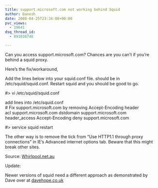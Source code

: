 ```yaml
---
title: support.microsoft.com not working behind Squid
author: Danesh
date: 2008-04-25T23:34:08+00:00
pvc_views:
  - 19641
dsq_thread_id:
  - 891038746

---
```

Can you access support.microsoft.com? Chances are you can&#8217;t if you&#8217;re behind a squid proxy.

Here&#8217;s the fix/workaround,

Add the lines below into your squid.conf file. should be in /etc/squid/squid.conf. Restart squid and you should be good to go.

#> vi /etc/squid/squid.conf

add lines into /etc/squid.conf  
\# Fix support.microsoft.com by removing Accept-Encoding header  
acl support.microsoft.com dstdomain support.microsoft.com  
header_access Accept-Encoding deny support.microsoft.com

#> service squid restart

The other way is to remove the tick from &#8220;Use HTTP1.1 through proxy connections&#8221; in IE&#8217;s Advanced internet options tab. Beware that this might break other sites.

Source: [Whirlpool.net.au][1]

Update:

Newer versions of squid need a different approach as demonstrated by Dave over at [davehope.co.uk][2]

 [1]: http://forums.whirlpool.net.au/forum-replies-archive.cfm/959960.html
 [2]: http://davehope.co.uk/Blog/microsoft-break-supportmicrosoftcom-for-squid-users/#comment-582